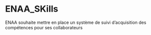 # ENAA_SKills
ENAA souhaite mettre en place un système de suivi d’acquisition des compétences pour ses collaborateurs
